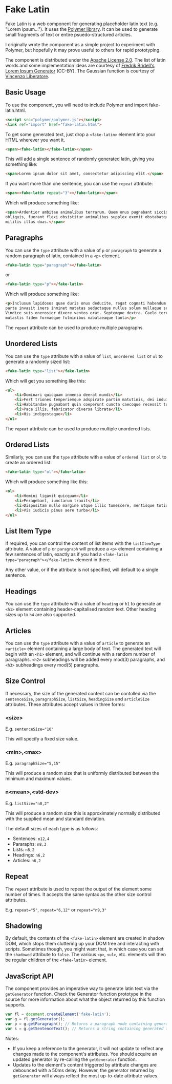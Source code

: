 Fake Latin
=========

Fake Latin is a web component for generating placeholder latin text (e.g. "Lorem ipsum..."). It uses the [Polymer library](http://polymer-project.org). It can be used to generate small fragments of text or entire psuedo-structured articles.

I originally wrote the component as a simple project to experiment with Polymer, but hopefully it may prove useful to others for rapid prototyping.

The component is distributed under the [Apache License 2.0](http://www.apache.org/licenses/LICENSE-2.0). The list of latin words and some implementation ideas are courtesy of [Fredrik Bridell's Lorem Ipsum Generator](http://bridell.com/loremipsum/) (CC-BY). The Gaussian function is courtesy of [Vincenzo Liberatore](http://engr.case.edu/liberatore_vincenzo/software/gauss.html).

## Basic Usage

To use the component, you will need to include Polymer and import fake-latin.html.

```html
<script src="polymer/polymer.js"></script>
<link ref="import" href="fake-latin.html">
```

To get some generated text, just drop a `<fake-latin>` element into your HTML wherever you want it.

```html
<span><fake-latin></fake-latin></span>
```

This will add a single sentence of randomly generated latin, giving you something like:

```html
<span>Lorem ipsum dolor sit amet, consectetur adipiscing elit.</span>
```

If you want more than one sentence, you can use the `repeat` attribute:

```html
<span><fake-latin repeat="3"></fake-latin></span>
```

Which will produce something like:

```html
<span>Ardentior ambitae animalibus terrarum. Quem onus pugnabant siccis. Imagine homo sive terra caesa
obliquis, fuerant flexi obsistitur animalibus supplex exemit obstabatque corpore mare animalibus origine
militis illas duas.</span>
```

## Paragraphs

You can use the ```type``` attribute with a value of ```p``` or ```paragraph``` to generate a random paragraph of latin, contained in a ```<p>``` element.

```html
<fake-latin type="paragraph"></fake-latin>
```
or
```html
<fake-latin type="p"></fake-latin>
```

Which will produce something like:

```html
<p>Inclusum lapidosos quae duris onus deducite, regat cognati habendum totidemque. Proximus matutinis
parte invasit iners inminet mutatas seductaque nullus solum nullaque secant super astra pluvialibus.
Vindice suis onerosior dixere ventos erat. Septemque dextra. Caelo terrenae, margine nondum oppida
mutastis fidem formaeque fulminibus nabataeaque tanta</p>
```

The ```repeat``` attribute can be used to produce multiple paragraphs.

## Unordered Lists

You can use the ```type``` attribute with a value of ```list```, ```unordered list``` or ```ul``` to generate a randomly sized list:

```html
<fake-latin type="list"></fake-latin>
```

Which will get you something like this:

```html
<ul>
    <li>Dominari quicquam inmensa deerat mundi</li>
    <li>Fert triones temperiemque adspirate partim matutinis, dei induit terrarum undae animus dedit os</li>
    <li>Habitandae pugnabant quin coeperunt cuncta caecoque recessit turba invasit eodem bracchia</li>
    <li>Pace illis, fabricator diversa librata</li>
    <li>His indigestaque</li>
</ul>
```

The ```repeat``` attribute can be used to produce multiple unordered lists.

## Ordered Lists

Similarly, you can use the ```type``` attribute with a value of ```ordered list``` or ```ol``` to create an ordered list:

```html
<fake-latin type="ol"></fake-latin>
```

Which will produce something like this:

```html
<ol>
    <li>Homini ligavit quicquam</li>
    <li>Peragebant, iunctarum traxit</li>
    <li>Dispositam nullo margine utque illic tumescere, mentisque totidem ventos totidemque</li>
    <li>Vis iudicis pinus aere turba</li>
</ul>
```
    
## List Item Type

If required, you can control the content of list items with the ```listItemType``` attribute. A value of ```p``` or ```paragraph``` will produce a ```<p>``` element containing a few sentences of latin, exactly as if you had a ```<fake-latin type="paragraph"></fake-latin>``` element in there.

Any other value, or if the attribute is not specified, will default to a single sentence.

## Headings

You can use the ```type``` attribute with a value of ```heading``` or ```h1``` to generate an ```<h1>``` element containing header-capitalised random text. Other heading sizes up to ```h4``` are also supported.

## Articles

You can use the ```type``` attribute with a value of ```article``` to generate an ```<article>``` element containing a large body of text. The generated text will begin with an ```<h1>``` element, and will continue with a random number of paragraphs. ```<h2>``` subheadings will be added every mod(3) paragraphs, and ```<h3>``` subheadings every mod(5) paragraphs.

## Size Control

If necessary, the size of the generated content can be contolled via the ```sentenceSize```, ```paragraphSize```, ```listSize```, ```headingSize``` and ```articleSize``` attributes. These attributes accept values in three forms:

### &lt;size&gt;

E.g. ```sentenceSize="10"```

This will specify a fixed size value.

### &lt;min&gt;,&lt;max&gt;

E.g. ```paragraphSize="5,15"```

This will produce a random size that is uniformly distributed between the minimum and maximum values.

### n&lt;mean&gt;,&lt;std-dev&gt;

E.g. ```listSize="n8,2"```

This will produce a random size this is approximately normally distributed with the supplied mean and standard deviation.

The default sizes of each type is as follows:

 * Sentences: ```n12,4```
 * Pararaphs: ```n8,3```
 * Lists: ```n8,2```
 * Headings: ```n6,2```
 * Articles: ```n6,2```

## Repeat

The ```repeat``` attribute is used to repeat the output of the element some number of times. It accepts the same syntax as the other size control attributes.

E.g. ```repeat="5"```, ```repeat="6,12"``` or ```repeat="n9,3"```

## Shadowing

By default, the contents of the ```<fake-latin>``` element are created in shadow DOM, which stops them cluttering up your DOM tree and interacting with scripts. Sometimes though, you might want that, in which case you can set the ```shadowed``` attribute to ```false```. The various ```<p>```, ```<ul>```, etc. elements will then be regular children of the ```<fake-latin>``` element.

## JavaScript API

The component provides an imperative way to generate latin text via the ```getGenerator``` function. Check the Generator function prototype in the source for more information about what the object returned by this function supports.

```JavaScript
var fl = document.createElement('fake-latin');
var g = fl.getGenerator();
var p = g.getParagraph(); // Returns a paragraph node containing generated text.
var s = g.getSentenceText(); // Returns a string containing generated text.
```

Notes:

 * If you keep a reference to the generator, it will not update to reflect any changes made to the component's attributes. You should acquire an updated generator by re-calling the ```getGenerator``` function.
 * Updates to the element's content triggered by attribute changes are debounced with a 50ms delay. However, the generator returned by ```getGenerator``` will always reflect the most up-to-date attribute values.